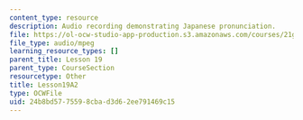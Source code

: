 ```yaml
---
content_type: resource
description: Audio recording demonstrating Japanese pronunciation.
file: https://ol-ocw-studio-app-production.s3.amazonaws.com/courses/21g-504-japanese-iv-spring-2009/24b8bd5775598cbad3d62ee791469c15_Lesson19A2.mp3
file_type: audio/mpeg
learning_resource_types: []
parent_title: Lesson 19
parent_type: CourseSection
resourcetype: Other
title: Lesson19A2
type: OCWFile
uid: 24b8bd57-7559-8cba-d3d6-2ee791469c15
---
```

